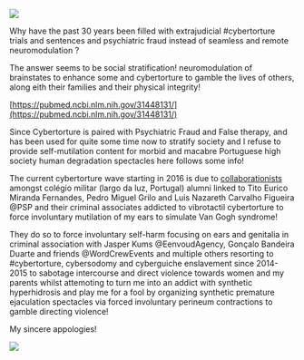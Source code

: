 ![](https://raw.githubusercontent.com/strikles/atac/main/assets/img/IMG_0922.PNG)

Why have the past 30 years been filled with extrajudicial #cybertorture trials and sentences and psychiatric fraud instead of seamless and remote neuromodulation ?

The answer seems to be social stratification! neuromodulation of brainstates to enhance some and cybertorture to gamble the lives of others, along eith their families and their physical integrity!

[https://pubmed.ncbi.nlm.nih.gov/31448131/](https://pubmed.ncbi.nlm.nih.gov/31448131/)

Since Cybertorture is paired with Psychiatric Fraud and False therapy, and has been used for quite some time now to stratify society and I refuse to provide self-mutilation content for morbid and macabre Portuguese high society human degradation spectacles here follows some info!

The current cybertorture wave starting in 2016 is due to [collaborationists](https://github.com/strikles/atac/tree/main/assets/img/cybertorture_collaborationists) amongst colégio militar (largo da luz, Portugal) alumni linked to Tito Eurico Miranda Fernandes, Pedro Miguel Grilo and Luis Nazareth Carvalho Figueira @PSP and their criminal associates addicted to vibrotactil cybertorture to force involuntary mutilation of my ears to simulate Van Gogh syndrome!

They do so to force involuntary self-harm focusing on ears and genitalia in criminal association with Jasper Kums @EenvoudAgency, Gonçalo Bandeira Duarte and friends @WordCrewEvents and multiple others resorting to #cybertorture, cybersodomy and cyberguiche enslavement since 2014-2015 to sabotage intercourse and direct violence towards women and my parents whilst attemoting to turn me into an addict with synthetic hyperhidrosis and play me for a fool by organizing synthetic premature ejaculation spectacles via forced involuntary perineum contractions to gamble directing violence!

My sincere appologies!

![](https://raw.githubusercontent.com/strikles/atac/main/assets/img/IMG_0918.JPG)